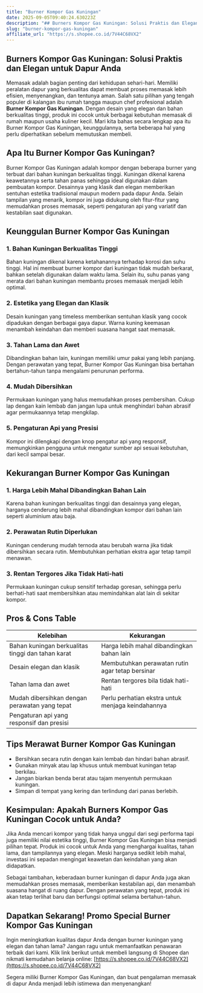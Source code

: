 ```yaml
---
title: "Burner Kompor Gas Kuningan"
date: 2025-09-05T09:40:24.630223Z
description: "## Burners Kompor Gas Kuningan: Solusi Praktis dan Elegan untuk Dapur Anda..."
slug: "burner-kompor-gas-kuningan"
affiliate_url: "https://s.shopee.co.id/7V44C68VX2"
---
```

## Burners Kompor Gas Kuningan: Solusi Praktis dan Elegan untuk Dapur Anda

Memasak adalah bagian penting dari kehidupan sehari-hari. Memiliki peralatan dapur yang berkualitas dapat membuat proses memasak lebih efisien, menyenangkan, dan tentunya aman. Salah satu pilihan yang tengah populer di kalangan ibu rumah tangga maupun chef profesional adalah **Burner Kompor Gas Kuningan**. Dengan desain yang elegan dan bahan berkualitas tinggi, produk ini cocok untuk berbagai kebutuhan memasak di rumah maupun usaha kuliner kecil. Mari kita bahas secara lengkap apa itu Burner Kompor Gas Kuningan, keunggulannya, serta beberapa hal yang perlu diperhatikan sebelum memutuskan membeli.

## Apa Itu Burner Kompor Gas Kuningan?

Burner Kompor Gas Kuningan adalah kompor dengan beberapa burner yang terbuat dari bahan kuningan berkualitas tinggi. Kuningan dikenal karena keawetannya serta tahan panas sehingga ideal digunakan dalam pembuatan kompor. Desainnya yang klasik dan elegan memberikan sentuhan estetika tradisional maupun modern pada dapur Anda. Selain tampilan yang menarik, kompor ini juga didukung oleh fitur-fitur yang memudahkan proses memasak, seperti pengaturan api yang variatif dan kestabilan saat digunakan.

## Keunggulan Burner Kompor Gas Kuningan

### 1. Bahan Kuningan Berkualitas Tinggi
Bahan kuningan dikenal karena ketahanannya terhadap korosi dan suhu tinggi. Hal ini membuat burner kompor dari kuningan tidak mudah berkarat, bahkan setelah digunakan dalam waktu lama. Selain itu, suhu panas yang merata dari bahan kuningan membantu proses memasak menjadi lebih optimal.

### 2. Estetika yang Elegan dan Klasik
Desain kuningan yang timeless memberikan sentuhan klasik yang cocok dipadukan dengan berbagai gaya dapur. Warna kuning keemasan menambah keindahan dan memberi suasana hangat saat memasak.

### 3. Tahan Lama dan Awet
Dibandingkan bahan lain, kuningan memiliki umur pakai yang lebih panjang. Dengan perawatan yang tepat, Burner Kompor Gas Kuningan bisa bertahan bertahun-tahun tanpa mengalami penurunan performa.

### 4. Mudah Dibersihkan
Permukaan kuningan yang halus memudahkan proses pembersihan. Cukup lap dengan kain lembab dan jangan lupa untuk menghindari bahan abrasif agar permukaannya tetap mengkilap.

### 5. Pengaturan Api yang Presisi
Kompor ini dilengkapi dengan knop pengatur api yang responsif, memungkinkan pengguna untuk mengatur sumber api sesuai kebutuhan, dari kecil sampai besar.

## Kekurangan Burner Kompor Gas Kuningan

### 1. Harga Lebih Mahal Dibandingkan Bahan Lain
Karena bahan kuningan berkualitas tinggi dan desainnya yang elegan, harganya cenderung lebih mahal dibandingkan kompor dari bahan lain seperti aluminium atau baja.

### 2. Perawatan Rutin Diperlukan
Kuningan cenderung mudah ternoda atau berubah warna jika tidak dibersihkan secara rutin. Membutuhkan perhatian ekstra agar tetap tampil menawan.

### 3. Rentan Tergores Jika Tidak Hati-hati
Permukaan kuningan cukup sensitif terhadap goresan, sehingga perlu berhati-hati saat membersihkan atau memindahkan alat lain di sekitar kompor.

## Pros & Cons Table

| **Kelebihan**                                           | **Kekurangan**                                            |
|----------------------------------------------------------|------------------------------------------------------------|
| Bahan kuningan berkualitas tinggi dan tahan karat       | Harga lebih mahal dibandingkan bahan lain                |
| Desain elegan dan klasik                                | Membutuhkan perawatan rutin agar tetap bersinar        |
| Tahan lama dan awet                                      | Rentan tergores bila tidak hati-hati                     |
| Mudah dibersihkan dengan perawatan yang tepat         | Perlu perhatian ekstra untuk menjaga keindahannya     |
| Pengaturan api yang responsif dan presisi               |                                                                               |

## Tips Merawat Burner Kompor Gas Kuningan

- Bersihkan secara rutin dengan kain lembab dan hindari bahan abrasif.
- Gunakan minyak atau lap khusus untuk membuat kuningan tetap berkilau.
- Jangan biarkan benda berat atau tajam menyentuh permukaan kuningan.
- Simpan di tempat yang kering dan terlindung dari panas berlebih.

## Kesimpulan: Apakah Burners Kompor Gas Kuningan Cocok untuk Anda?

Jika Anda mencari kompor yang tidak hanya unggul dari segi performa tapi juga memiliki nilai estetika tinggi, Burner Kompor Gas Kuningan bisa menjadi pilihan tepat. Produk ini cocok untuk Anda yang menghargai kualitas, tahan lama, dan tampilannya yang elegan. Meski harganya sedikit lebih mahal, investasi ini sepadan mengingat keawetan dan keindahan yang akan didapatkan.

Sebagai tambahan, keberadaan burner kuningan di dapur Anda juga akan memudahkan proses memasak, memberikan kestabilan api, dan menambah suasana hangat di ruang dapur. Dengan perawatan yang tepat, produk ini akan tetap terlihat baru dan berfungsi optimal selama bertahun-tahun.

## Dapatkan Sekarang! Promo Special Burner Kompor Gas Kuningan

Ingin meningkatkan kualitas dapur Anda dengan burner kuningan yang elegan dan tahan lama? Jangan ragu untuk memanfaatkan penawaran terbaik dari kami. Klik link berikut untuk membeli langsung di Shopee dan nikmati kemudahan belanja online: [https://s.shopee.co.id/7V44C68VX2](https://s.shopee.co.id/7V44C68VX2)

Segera miliki Burner Kompor Gas Kuningan, dan buat pengalaman memasak di dapur Anda menjadi lebih istimewa dan menyenangkan!